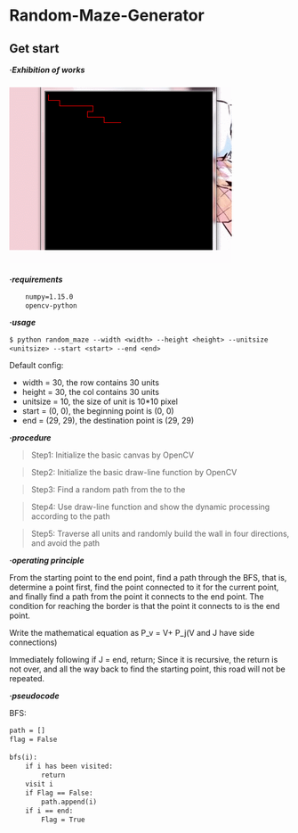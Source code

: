 # Random-Maze-Generator

## Get start

***·Exhibition of works***

### ![image](https://github.com/baiyewww/Random-Maze-Generator/blob/master/imgs/GIF.gif) ###

***·requirements***

```
    numpy=1.15.0
    opencv-python 
```

***·usage***

```
$ python random_maze --width <width> --height <height> --unitsize <unitsize> --start <start> --end <end>
```

Default config:

* width = 30, the row contains 30 units
* height = 30, the col contains 30 units
* unitsize = 10, the size of unit is 10*10 pixel
* start = (0, 0), the beginning point is (0, 0)
* end = (29, 29),  the destination point is (29, 29)


***·procedure***

> Step1: Initialize the basic canvas by OpenCV

> Step2: Initialize the basic draw-line function by OpenCV

> Step3: Find a random path from the <start> to the <end>

> Step4: Use draw-line function and show the dynamic processing according to the path

> Step5: Traverse all units and randomly build the wall in four directions, and avoid the path

    
***·operating principle***



From the starting point to the end point, find a path through the BFS, that is, determine a point first, find the point connected to it for the current point, and finally find a path from the point it connects to the end point. The condition for reaching the border is that the point it connects to is the end point.

Write the mathematical equation as P_v = V+ P_j(V and J have side connections)

Immediately following if J = end, return; Since it is recursive, the return is not over, and all the way back to find the starting point, this road will not be repeated.


***·pseudocode***


BFS:

```
path = []
flag = False

bfs(i):
    if i has been visited:
        return
    visit i
    if Flag == False:
        path.append(i)
    if i == end:
        Flag = True

```

   

  
